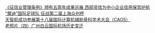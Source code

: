   
[《征信业管理条例》颁布五周年成果巡展 西部资信为中小企业信用保驾护航](http://www.dianyue.me/archives/836/4pnxf3w315ty7l5i/)  
[“魔迪”国际足球队 征战第二届上海众创杯](http://www.dianyue.me/archives/869/imo1wooc5mulz7fx/)  
[天智航成功参展第十八届国际计算机辅助骨科学术大会（CAOS）](http://www.dianyue.me/archives/996/y5vyy7hcvfjsn7u1/)  
[老照片（四）广州白云国际机场历史变迁](http://www.dianyue.me/archives/370/8dsck9hbv2wqjlys/)
